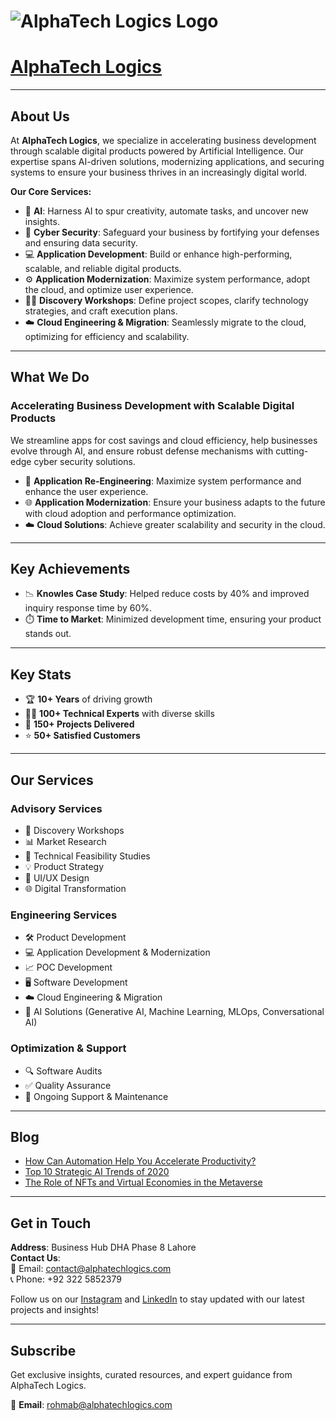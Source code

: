 # ![AlphaTech Logics Logo]([https://alphatechlogics.com/wp-content/uploads/2024/10/black_without_tagline.png](https://www.google.com/url?sa=i&url=https%3A%2F%2Falphatechlogics.com%2F&psig=AOvVaw31Iz8HofWlrshP5OaYWsI7&ust=1735328185307000&source=images&cd=vfe&opi=89978449&ved=0CBQQjRxqFwoTCNiBtbaXxooDFQAAAAAdAAAAABAK))

# [AlphaTech Logics](https://alphatechlogics.com/)

---

## About Us

At **AlphaTech Logics**, we specialize in accelerating business development through scalable digital products powered by Artificial Intelligence. Our expertise spans AI-driven solutions, modernizing applications, and securing systems to ensure your business thrives in an increasingly digital world.

**Our Core Services:**

- 🤖 **AI**: Harness AI to spur creativity, automate tasks, and uncover new insights.
- 🔐 **Cyber Security**: Safeguard your business by fortifying your defenses and ensuring data security.
- 💻 **Application Development**: Build or enhance high-performing, scalable, and reliable digital products.
- ⚙️ **Application Modernization**: Maximize system performance, adopt the cloud, and optimize user experience.
- 🧑‍💻 **Discovery Workshops**: Define project scopes, clarify technology strategies, and craft execution plans.
- ☁️ **Cloud Engineering & Migration**: Seamlessly migrate to the cloud, optimizing for efficiency and scalability.

---

## What We Do

### **Accelerating Business Development with Scalable Digital Products**

We streamline apps for cost savings and cloud efficiency, help businesses evolve through AI, and ensure robust defense mechanisms with cutting-edge cyber security solutions.

- 🔧 **Application Re-Engineering**: Maximize system performance and enhance the user experience.
- 🌐 **Application Modernization**: Ensure your business adapts to the future with cloud adoption and performance optimization.
- ☁️ **Cloud Solutions**: Achieve greater scalability and security in the cloud.

---

## Key Achievements

- 📉 **Knowles Case Study**: Helped reduce costs by 40% and improved inquiry response time by 60%.
- ⏱️ **Time to Market**: Minimized development time, ensuring your product stands out.

---

## Key Stats

- 🏆 **10+ Years** of driving growth
- 👨‍💻 **100+ Technical Experts** with diverse skills
- 🚀 **150+ Projects Delivered**
- ⭐ **50+ Satisfied Customers**

---

## Our Services

### **Advisory Services**
- 📝 Discovery Workshops
- 📊 Market Research
- 📑 Technical Feasibility Studies
- 💡 Product Strategy
- 🎨 UI/UX Design
- 🌐 Digital Transformation

### **Engineering Services**
- 🛠️ Product Development
- 💻 Application Development & Modernization
- 📈 POC Development
- 🖥️ Software Development
- ☁️ Cloud Engineering & Migration
- 🤖 AI Solutions (Generative AI, Machine Learning, MLOps, Conversational AI)

### **Optimization & Support**
- 🔍 Software Audits
- ✅ Quality Assurance
- 🔄 Ongoing Support & Maintenance

---

## Blog

- [How Can Automation Help You Accelerate Productivity?](https://alphatechlogics.com/how-can-automation-help-you-accelerate-productivity/)
- [Top 10 Strategic AI Trends of 2020](https://alphatechlogics.com/top-10-strategic-ai-trends-of-2020/)
- [The Role of NFTs and Virtual Economies in the Metaverse](https://alphatechlogics.com/the-role-of-nfts-and-virtual-economies-in-the-metaverse/)

---

## Get in Touch

**Address**: Business Hub DHA Phase 8 Lahore  
**Contact Us**:  
📧 Email: [contact@alphatechlogics.com](mailto:rohmab@alphatechlogics.com)  
📞 Phone: +92 322 5852379

Follow us on our [Instagram](https://www.instagram.com/alphatech_logics/) and [LinkedIn](https://www.linkedin.com/company/alphatechlogics/posts/?feedView=all) to stay updated with our latest projects and insights!

---

## Subscribe

Get exclusive insights, curated resources, and expert guidance from AlphaTech Logics.

📧 **Email**: rohmab@alphatechlogics.com

